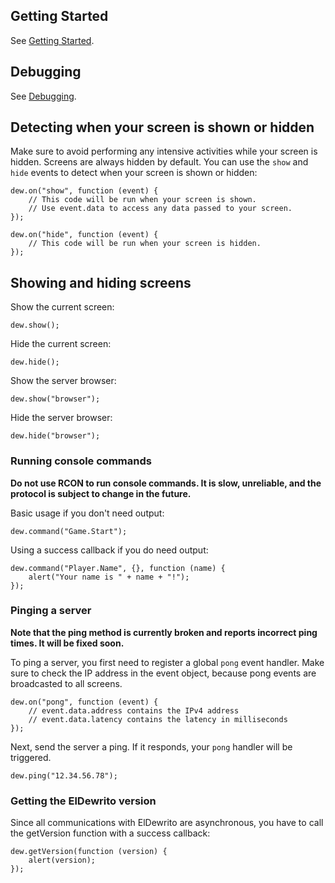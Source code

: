 ## Getting Started

See [Getting Started](tutorial-GettingStarted.html).

## Debugging

See [Debugging](tutorial-Debugging.html).

## Detecting when your screen is shown or hidden

Make sure to avoid performing any intensive activities while your screen is hidden. Screens are always hidden by default. You can use the `show` and `hide` events to detect when your screen is shown or hidden:

```
dew.on("show", function (event) {
	// This code will be run when your screen is shown.
	// Use event.data to access any data passed to your screen.
});

dew.on("hide", function (event) {
	// This code will be run when your screen is hidden.
});
```

## Showing and hiding screens

Show the current screen:

```
dew.show();
```

Hide the current screen:

```
dew.hide();
```

Show the server browser:

```
dew.show("browser");
```

Hide the server browser:

```
dew.hide("browser");
```

### Running console commands

**Do not use RCON to run console commands. It is slow, unreliable, and the protocol is subject to change in the future.**

Basic usage if you don't need output:

```
dew.command("Game.Start");
```

Using a success callback if you do need output:

```
dew.command("Player.Name", {}, function (name) {
	alert("Your name is " + name + "!");
});
```

### Pinging a server

**Note that the ping method is currently broken and reports incorrect ping times. It will be fixed soon.**

To ping a server, you first need to register a global `pong` event handler. Make sure to check the IP address in the event object, because pong events are broadcasted to all screens.

```
dew.on("pong", function (event) {
	// event.data.address contains the IPv4 address
	// event.data.latency contains the latency in milliseconds
});
```

Next, send the server a ping. If it responds, your `pong` handler will be triggered.

```
dew.ping("12.34.56.78");
```

### Getting the ElDewrito version

Since all communications with ElDewrito are asynchronous, you have to call the getVersion function with a success callback:

```
dew.getVersion(function (version) {
	alert(version);
});
```